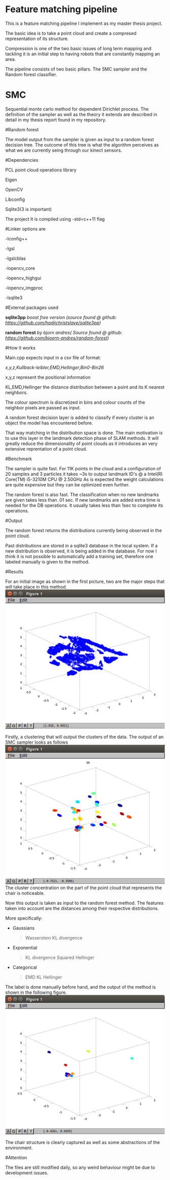 # Feature matching pipeline

This is a feature matching pipeline I implement as my master thesis project.

The basic idea is to take a point cloud and create a compresed representation of its structure.

Compression is one of the two basic issues of long term mapping and tackling it is an initial step to having robots that are constantly mapping an area.

The pipeline consists of two basic pillars. The SMC sampler and the Random forest classifier.

# SMC

Sequential monte carlo method for dependent Dirichlet process.
The definition of the sampler as well as the theory it extends are described in detail in my thesis report found in my repository.


#Random forest

The model output from the sampler is given as input to a random forest decision tree.
The outcome of this tree is what the algorithm perceives as what we are currently seing through our kinect sensors.

#Dependencies

PCL point cloud operations library

Eigen

OpenCV

Libconfig

Sqlite3(3 is important)

The project It is compiled using -std=c++11 flag

#Linker options are

-lconfig++

-lgsl

-lgslcblas

-lopencv_core

-lopencv_highgui

-lopencv_imgproc

-lsqlite3

#External packages used

**sqlite3pp** *boost free version (source found @ github: https://github.com/hadjichristslave/sqlite3pp)*

**random forest** *by bjorn andres( Source found @ github: https://github.com/bjoern-andres/random-forest)*

#How it works

Main.cpp expects input in a csv file of format:

*x,y,z,Kullback-leibler,EMD,Hellinger,Bin0-Bin26*

x,y,z represent the positional information

KL,EMD,Hellinger the distance distribution between a point and its K nearest neighbors.

The colour spectrum is discretized in bins and colour counts of the neighbor pixels are passed as input.

A random forest decision layer is added to classify if every cluster is an object the model has encountered before.

That way matching in the distribution space is done. The main motivation is to use this layer in the landmark detection phase of SLAM methods. It will greatly reduce the dimensionality of point clouds as it introduces an very extensive reprentation of a point cloud.

#Benchmark

The sampler is quite fast.
For 11K points in the cloud and a configuration of 20 samples and 3 particles it takes ~3s to output landmark ID's @ a Intel(R) Core(TM) i5-3210M CPU @ 2.50GHz
As is expected the weight calculations are quite expensive but they can be optimized even further.

The random forest is also fast.
The classification when no new landmarks are given takes less than .01 sec.
If new landmarks are added extra time is needed for the DB operations.
It usually takes less than 1sec to complete its operations.

#Output

The random forest returns the distributions currently being observed in the point cloud.

Past distributions are stored in a sqlite3 database in the local system. If a new distribution is observed, it is being added in the database. For now I think it is not possible to automatically add a training set, therefore one labeled manually is given to the method.

#Results

For an initial image as shown in the first picture, two are the major steps that will take place in this method.
![alt tag](images/initial.png)

Firstly, a clustering that will output the clusters of the data. The output of an SMC sampler looks as follows
![alt tag](images/clustering.png)
The cluster concentration on the part of the point cloud that represents the chair is noticeable.

Now this output is taken as input to the random forest method. The features taken into account are the distances among their respective distributions.

More specifically:

 * Gaussians
     > Wasserstein
     > KL divergence
 * Exponential 
     > KL divergence
     > Squared Hellinger
 * Categorical
     > EMD
     > KL
     > Hellinger

The label is done manually before hand, and the output of the method is shown in the following figure.
![alt tag](images/landmarkClasification.png)

The chair structure is clearly captured as well as some abstractions of the environment.

#Attention

The files are still modified daily, so any weird behaviour might be due to development issues.


